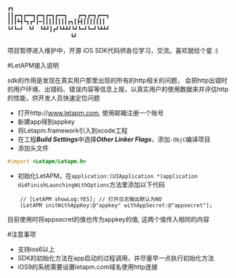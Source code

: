     ┏┓　　　　　　　　　　　　　　　　　　　　　　　　　　　　　
    ┃┃┏━┓┏━━┓┏━┓┏━┓┏━━┓　　┏━┓┏━┓┏━━┓
    ┃┃┃┻┫┗┓┏┛┃━┃┃┃┃┃┃┃┃┏┓┃┣┫┃┃┃┃┃┃┃
    ┗┛┗━┛　┗┛　┗┻┛┃┏┛┗┻┻┛┗┛┗━┛┗━┛┗┻┻┛
                        ┗┛　　　　　　　　　　　　　　　　　


项目暂停进入维护中，开源 iOS SDK代码供各位学习，交流。喜欢就给个星 :)

#LetAPM接入说明

sdk的作用是发现在真实用户那里出现的所有的http相关的问题，  会把http出错时的用户环境、出错码、错误内容等信息上报，以真实用户的使用数据来并评估http的性能，供开发人员快速定位问题

- 打开http://www.letapm.com, 使用邮箱注册一个账号
- 新建app得到appkey
- 将Letapm.framework引入到xcode工程
- 在工程***Build Settings***中选择***Other Linker Flags***，添加`-ObjC`编译项目
- 添加头文件

```objectivec
#import <Letapm/Letapm.h>
```

- 初始化LetAPM，在`application:(UIApplication *)application didFinishLaunchingWithOptions`方法里添加以下代码

```objectivec****
    // [LetAPM showLog:YES]; // 打开日志输出默认为NO
    [LetAPM initWithAppKey:@"appkey" withAppSecret:@"appsecret"];  
```

目前使用时将appsecret的值也传为appkey的值, 这两个值传入相同的内容


#注意事项
- 支持ios6以上
- SDK的初始化方法在app启动的过程调用，并尽量早一点执行初始化方法
- iOS9的系统需要设置letapm.com域名使用http连接


